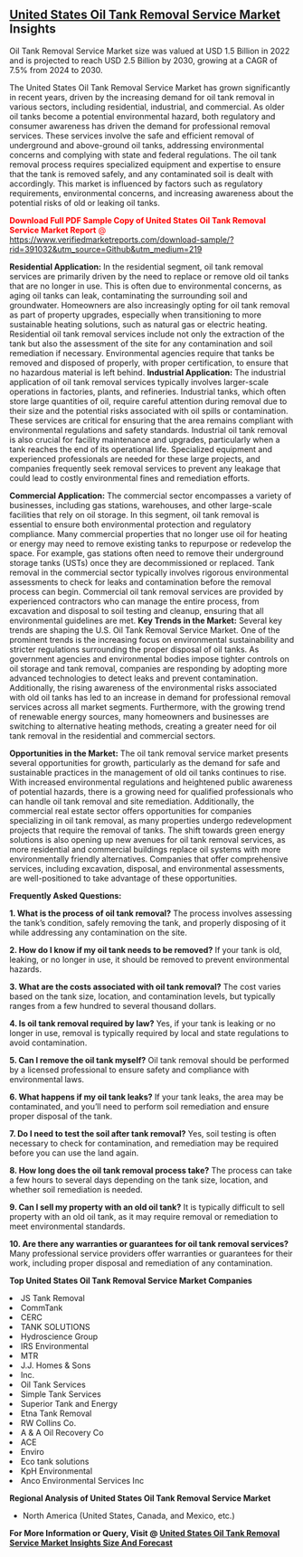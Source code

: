 <h2><a href="https://www.verifiedmarketreports.com/download-sample/?rid=391032&amp;utm_source=Github&amp;utm_medium=219" target="_blank">United States Oil Tank Removal Service Market</a> Insights</h2><p>Oil Tank Removal Service Market size was valued at USD 1.5 Billion in 2022 and is projected to reach USD 2.5 Billion by 2030, growing at a CAGR of 7.5% from 2024 to 2030.</p><p> <p>The United States Oil Tank Removal Service Market has grown significantly in recent years, driven by the increasing demand for oil tank removal in various sectors, including residential, industrial, and commercial. As older oil tanks become a potential environmental hazard, both regulatory and consumer awareness has driven the demand for professional removal services. These services involve the safe and efficient removal of underground and above-ground oil tanks, addressing environmental concerns and complying with state and federal regulations. The oil tank removal process requires specialized equipment and expertise to ensure that the tank is removed safely, and any contaminated soil is dealt with accordingly. This market is influenced by factors such as regulatory requirements, environmental concerns, and increasing awareness about the potential risks of old or leaking oil tanks. <p><span class=""><span style="color: #ff0000;"><strong>Download Full PDF Sample Copy of United States Oil Tank Removal Service Market Report</strong> @ </span><a href="https://www.verifiedmarketreports.com/download-sample/?rid=391032&amp;utm_source=Github&amp;utm_medium=219" target="_blank">https://www.verifiedmarketreports.com/download-sample/?rid=391032&amp;utm_source=Github&amp;utm_medium=219</a></span></p></p> <p><strong>Residential Application:</strong> In the residential segment, oil tank removal services are primarily driven by the need to replace or remove old oil tanks that are no longer in use. This is often due to environmental concerns, as aging oil tanks can leak, contaminating the surrounding soil and groundwater. Homeowners are also increasingly opting for oil tank removal as part of property upgrades, especially when transitioning to more sustainable heating solutions, such as natural gas or electric heating. Residential oil tank removal services include not only the extraction of the tank but also the assessment of the site for any contamination and soil remediation if necessary. Environmental agencies require that tanks be removed and disposed of properly, with proper certification, to ensure that no hazardous material is left behind. <strong>Industrial Application:</strong> The industrial application of oil tank removal services typically involves larger-scale operations in factories, plants, and refineries. Industrial tanks, which often store large quantities of oil, require careful attention during removal due to their size and the potential risks associated with oil spills or contamination. These services are critical for ensuring that the area remains compliant with environmental regulations and safety standards. Industrial oil tank removal is also crucial for facility maintenance and upgrades, particularly when a tank reaches the end of its operational life. Specialized equipment and experienced professionals are needed for these large projects, and companies frequently seek removal services to prevent any leakage that could lead to costly environmental fines and remediation efforts. <p><strong>Commercial Application:</strong> The commercial sector encompasses a variety of businesses, including gas stations, warehouses, and other large-scale facilities that rely on oil storage. In this segment, oil tank removal is essential to ensure both environmental protection and regulatory compliance. Many commercial properties that no longer use oil for heating or energy may need to remove existing tanks to repurpose or redevelop the space. For example, gas stations often need to remove their underground storage tanks (USTs) once they are decommissioned or replaced. Tank removal in the commercial sector typically involves rigorous environmental assessments to check for leaks and contamination before the removal process can begin. Commercial oil tank removal services are provided by experienced contractors who can manage the entire process, from excavation and disposal to soil testing and cleanup, ensuring that all environmental guidelines are met. <strong>Key Trends in the Market:</strong> Several key trends are shaping the U.S. Oil Tank Removal Service Market. One of the prominent trends is the increasing focus on environmental sustainability and stricter regulations surrounding the proper disposal of oil tanks. As government agencies and environmental bodies impose tighter controls on oil storage and tank removal, companies are responding by adopting more advanced technologies to detect leaks and prevent contamination. Additionally, the rising awareness of the environmental risks associated with old oil tanks has led to an increase in demand for professional removal services across all market segments. Furthermore, with the growing trend of renewable energy sources, many homeowners and businesses are switching to alternative heating methods, creating a greater need for oil tank removal in the residential and commercial sectors. <p><strong>Opportunities in the Market:</strong> The oil tank removal service market presents several opportunities for growth, particularly as the demand for safe and sustainable practices in the management of old oil tanks continues to rise. With increased environmental regulations and heightened public awareness of potential hazards, there is a growing need for qualified professionals who can handle oil tank removal and site remediation. Additionally, the commercial real estate sector offers opportunities for companies specializing in oil tank removal, as many properties undergo redevelopment projects that require the removal of tanks. The shift towards green energy solutions is also opening up new avenues for oil tank removal services, as more residential and commercial buildings replace oil systems with more environmentally friendly alternatives. Companies that offer comprehensive services, including excavation, disposal, and environmental assessments, are well-positioned to take advantage of these opportunities. <p><strong>Frequently Asked Questions:</strong></p> <p><strong>1. What is the process of oil tank removal?</strong> The process involves assessing the tank’s condition, safely removing the tank, and properly disposing of it while addressing any contamination on the site.</p> <p><strong>2. How do I know if my oil tank needs to be removed?</strong> If your tank is old, leaking, or no longer in use, it should be removed to prevent environmental hazards.</p> <p><strong>3. What are the costs associated with oil tank removal?</strong> The cost varies based on the tank size, location, and contamination levels, but typically ranges from a few hundred to several thousand dollars.</p> <p><strong>4. Is oil tank removal required by law?</strong> Yes, if your tank is leaking or no longer in use, removal is typically required by local and state regulations to avoid contamination.</p> <p><strong>5. Can I remove the oil tank myself?</strong> Oil tank removal should be performed by a licensed professional to ensure safety and compliance with environmental laws.</p> <p><strong>6. What happens if my oil tank leaks?</strong> If your tank leaks, the area may be contaminated, and you’ll need to perform soil remediation and ensure proper disposal of the tank.</p> <p><strong>7. Do I need to test the soil after tank removal?</strong> Yes, soil testing is often necessary to check for contamination, and remediation may be required before you can use the land again.</p> <p><strong>8. How long does the oil tank removal process take?</strong> The process can take a few hours to several days depending on the tank size, location, and whether soil remediation is needed.</p> <p><strong>9. Can I sell my property with an old oil tank?</strong> It is typically difficult to sell property with an old oil tank, as it may require removal or remediation to meet environmental standards.</p> <p><strong>10. Are there any warranties or guarantees for oil tank removal services?</strong> Many professional service providers offer warranties or guarantees for their work, including proper disposal and remediation of any contamination.</p> </p><p><strong>Top United States Oil Tank Removal Service Market Companies</strong></p><div data-test-id=""><p><li>JS Tank Removal</li><li> CommTank</li><li> CERC</li><li> TANK SOLUTIONS</li><li> Hydroscience Group</li><li> IRS Environmental</li><li> MTR</li><li> J.J. Homes & Sons</li><li> Inc.</li><li> Oil Tank Services</li><li> Simple Tank Services</li><li> Superior Tank and Energy</li><li> Etna Tank Removal</li><li> RW Collins Co.</li><li> A & A Oil Recovery Co</li><li> ACE</li><li> Enviro</li><li> Eco tank solutions</li><li> KpH Environmental</li><li> Anco Environmental Services Inc</li></p><div><strong>Regional Analysis of&nbsp;United States Oil Tank Removal Service Market</strong></div><ul><li dir="ltr"><p dir="ltr">North America&nbsp;(United States, Canada, and Mexico, etc.)</p></li></ul><p><strong>For More Information or Query, Visit @&nbsp;</strong><strong><a href="https://www.verifiedmarketreports.com/product/oil-tank-removal-service-market/?utm_source=Github&amp;utm_medium=219" target="_blank">United States Oil Tank Removal Service Market Insights Size And Forecast</a></strong></p></div>
